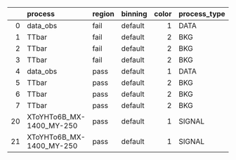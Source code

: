 |    | process                  | region   | binning   |   color | process_type   |   scale | variation   | source_filename                                                  | source_histname                   | alias                    | title    |   combine_idx | lnN         |   shapes | syst_type   |   direction |   variation_alias |
|---:|:-------------------------|:---------|:----------|--------:|:---------------|--------:|:------------|:-----------------------------------------------------------------|:----------------------------------|:-------------------------|:---------|--------------:|:------------|---------:|:------------|------------:|------------------:|
|  0 | data_obs                 | fail     | default   |       1 | DATA           |       1 | nominal     | symlink2histograms_2017/JetHT_Histograms_SR_pass_toy.root        | mj_vs_mjj_SR_fail_boosted_nominal | data_obs                 | data_obs |           nan | nan         |      nan | nan         |         nan |               nan |
|  1 | TTbar                    | fail     | default   |       2 | BKG            |       1 | lumi        | symlink2histograms_2017/TTbar_Histograms.root                    | mj_vs_mjj_SR_fail_boosted_nominal | TTbar                    | t#bar{t} |           nan | 1.023       |      nan | lnN         |         nan |               nan |
|  2 | TTbar                    | fail     | default   |       2 | BKG            |       1 | topxsec     | symlink2histograms_2017/TTbar_Histograms.root                    | mj_vs_mjj_SR_fail_boosted_nominal | TTbar                    | t#bar{t} |           nan | 0.938/1.061 |      nan | lnN         |         nan |               nan |
|  3 | TTbar                    | fail     | default   |       2 | BKG            |       1 | nominal     | symlink2histograms_2017/TTbar_Histograms.root                    | mj_vs_mjj_SR_fail_boosted_nominal | TTbar                    | t#bar{t} |           nan | nan         |      nan | nan         |         nan |               nan |
|  4 | data_obs                 | pass     | default   |       1 | DATA           |       1 | nominal     | symlink2histograms_2017/JetHT_Histograms_SR_pass_toy.root        | mj_vs_mjj_SR_pass_boosted_nominal | data_obs                 | data_obs |           nan | nan         |      nan | nan         |         nan |               nan |
|  5 | TTbar                    | pass     | default   |       2 | BKG            |       1 | lumi        | symlink2histograms_2017/TTbar_Histograms.root                    | mj_vs_mjj_SR_pass_boosted_nominal | TTbar                    | t#bar{t} |           nan | 1.023       |      nan | lnN         |         nan |               nan |
|  6 | TTbar                    | pass     | default   |       2 | BKG            |       1 | topxsec     | symlink2histograms_2017/TTbar_Histograms.root                    | mj_vs_mjj_SR_pass_boosted_nominal | TTbar                    | t#bar{t} |           nan | 0.938/1.061 |      nan | lnN         |         nan |               nan |
|  7 | TTbar                    | pass     | default   |       2 | BKG            |       1 | nominal     | symlink2histograms_2017/TTbar_Histograms.root                    | mj_vs_mjj_SR_pass_boosted_nominal | TTbar                    | t#bar{t} |           nan | nan         |      nan | nan         |         nan |               nan |
| 20 | XToYHTo6B_MX-1400_MY-250 | pass     | default   |       1 | SIGNAL         |       1 | lumi        | symlink2histograms_2017/XToYHTo6B_MX-1400_MY-250_Histograms.root | mj_vs_mjj_SR_pass_boosted_nominal | XToYHTo6B_MX-1400_MY-250 | Signal   |           nan | 1.023       |      nan | lnN         |         nan |               nan |
| 21 | XToYHTo6B_MX-1400_MY-250 | pass     | default   |       1 | SIGNAL         |       1 | nominal     | symlink2histograms_2017/XToYHTo6B_MX-1400_MY-250_Histograms.root | mj_vs_mjj_SR_pass_boosted_nominal | XToYHTo6B_MX-1400_MY-250 | Signal   |           nan | nan         |      nan | nan         |         nan |               nan |
